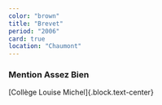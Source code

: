 ```yaml
---
color: "brown"
title: "Brevet"
period: "2006"
card: true
location: "Chaumont"
---
```


### Mention Assez Bien

[Collège Louise Michel]{.block.text-center}

